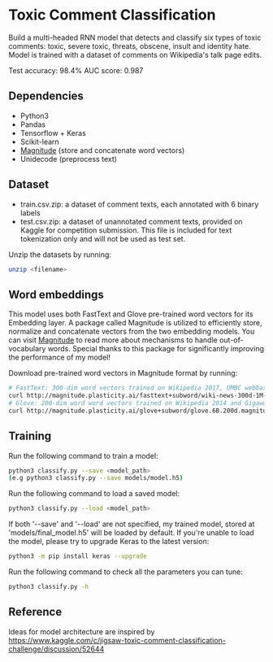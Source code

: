 # Toxic Comment Classification 
Build a multi-headed RNN model that detects and classify six types of toxic comments: toxic, severe toxic, threats, obscene, insult and identity hate. Model is trained with a dataset of comments on Wikipedia's talk page edits. 

Test accuracy: 98.4%
AUC score: 0.987

## Dependencies 
* Python3 
* Pandas 
* Tensorflow + Keras 
* Scikit-learn 
* [Magnitude](https://github.com/plasticityai/magnitude) (store and concatenate word vectors)
* Unidecode (preprocess text)

## Dataset 
* train.csv.zip: a dataset of comment texts, each annotated with 6 binary labels 
* test.csv.zip: a dataset of unannotated comment texts, provided on Kaggle for competition submission. This file is included for text tokenization only and will not be used as test set. 

Unzip the datasets by running:
```bash
unzip <filename>
```

## Word embeddings 
This model uses both FastText and Glove pre-trained word vectors for its Embedding layer. A package called Magnitude is utilized to efficiently store, normalize and concatenate vectors from the two embedding models. You can visit [Magnitude](https://github.com/plasticityai/magnitude) to read more about mechanisms to handle out-of-vocabulary words. Special thanks to this package for significantly improving the performance of my model!

Download pre-trained word vectors in Magnitude format by running:
```bash
# FastText: 300-dim word vectors trained on Wikipedia 2017, UMBC webbase corpus and statmt.org news dataset (16B tokens)
curl http://magnitude.plasticity.ai/fasttext+subword/wiki-news-300d-1M-subword.magnitude --output data/fasttext.magnitude
# Glove: 200-dim word word vectors trained on Wikipedia 2014 and Gigaword 5 (6B tokens)
curl http://magnitude.plasticity.ai/glove+subword/glove.6B.200d.magnitude --output data/glove.magnitude
```

## Training 
Run the following command to train a model: 
```bash
python3 classify.py --save <model_path> 
(e.g python3 classify.py --save models/model.h5)
```

Run the following command to load a saved model: 
```bash
python3 classify.py --load <model_path>
```
If both '--save' and '--load' are not specified, my trained model, stored at 'models/final_model.h5' will be loaded by default. If you're unable to load the model, please try to upgrade Keras to the latest version:
```bash
python3 -m pip install keras --upgrade
```

Run the following command to check all the parameters you can tune: 
```bash
python3 classify.py -h
```

## Reference 
Ideas for model architecture are inspired by https://www.kaggle.com/c/jigsaw-toxic-comment-classification-challenge/discussion/52644
